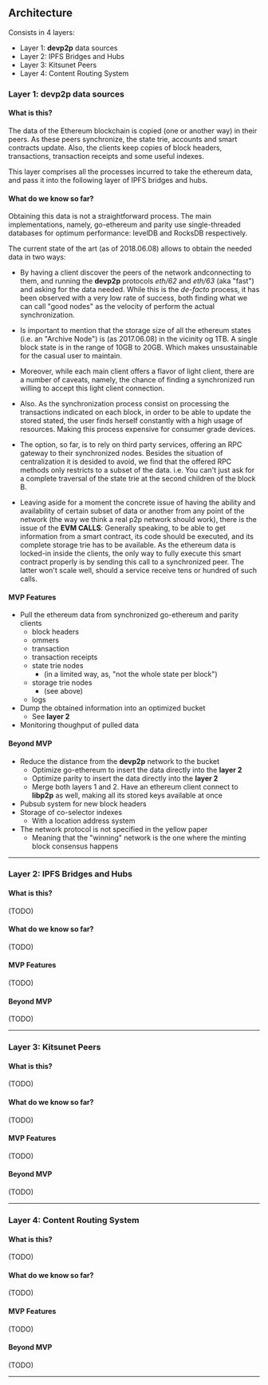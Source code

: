 ## Architecture

Consists in 4 layers:

* Layer 1: **devp2p** data sources
* Layer 2: IPFS Bridges and Hubs
* Layer 3: Kitsunet Peers
* Layer 4: Content Routing System

### Layer 1: **devp2p** data sources

#### What is this?

The data of the Ethereum blockchain is copied (one or another way)
in their peers. As these peers synchronize, the state trie, accounts and smart
contracts update. Also, the clients keep copies of block headers, transactions,
transaction receipts and some useful indexes.

This layer comprises all the processes incurred to take the ethereum data, and
pass it into the following layer of IPFS bridges and hubs.

#### What do we know so far?

Obtaining this data is not a straightforward process. The main implementations,
namely, go-ethereum and parity use single-threaded databases for optimum
performance: levelDB and RocksDB respectively.

The current state of the art (as of 2018.06.08) allows to obtain the needed
data in two ways:

* By having a client discover the peers of the network andconnecting to them,
and running the **devp2p** protocols *eth/62* and *eth/63* (aka "fast") and
asking for the data needed. While this is the _de-facto_ process, it has been
observed with a very low rate of success, both finding what we can call
"good nodes" as the velocity of perform the actual synchronization.

* Is important to mention that the storage size of all the ethereum states
(i.e. an "Archive Node") is (as 2017.06.08) in the vicinity og 1TB. A single
block state is in the range of 10GB to 20GB. Which makes unsustainable for
the casual user to maintain.

* Moreover, while each main client offers a flavor of light client, there are
a number of caveats, namely, the chance of finding a synchronized run willing
to accept this light client connection.

* Also. As the synchronization process consist on processing the transactions
indicated on each block, in order to be able to update the stored stated, the
user finds herself constantly with a high usage of resources. Making this
process expensive for consumer grade devices.

* The option, so far, is to rely on third party services, offering an RPC
gateway to their synchronized nodes. Besides the situation of centralization
it is desided to avoid, we find that the offered RPC methods only restricts to
a subset of the data. i.e. You can't just ask for a complete traversal of the
state trie at the second children of the block B.

* Leaving aside for a moment the concrete issue of having the ability and
availability of certain subset of data or another from any point of the network
(the way we think a real p2p network should work), there is the issue of the
**EVM CALLS**: Generally speaking, to be able to get information from a smart
contract, its code should be executed, and its complete storage trie has to be
available. As the ethereum data is locked-in inside the clients, the only way
to fully execute this smart contract properly is by sending this call to a
synchronized peer. The latter won't scale well, should a service receive tens or
hundred of such calls.

#### MVP Features

* Pull the ethereum data from synchronized go-ethereum and parity clients
  * block headers
  * ommers
  * transaction
  * transaction receipts
  * state trie nodes
    * (in a limited way, as, "not the whole state per block")
  * storage trie nodes
    * (see above)
  * logs
* Dump the obtained information into an optimized bucket
  * See **layer 2**
* Monitoring thoughput of pulled data

#### Beyond MVP

* Reduce the distance from the **devp2p** network to the bucket
  * Optimize go-ethereum to insert the data directly into the **layer 2**
  * Optimize parity to insert the data directly into the **layer 2**
  * Merge both layers 1 and 2. Have an ethereum client connect to **libp2p**
    as well, making all its stored keys available at once
* Pubsub system for new block headers
* Storage of co-selector indexes
  * With a location address system
* The network protocol is not specified in the yellow paper
  * Meaning that the "winning" network is the one where the minting block
    consensus happens

--------------------------------------------------------------------------------

### Layer 2: IPFS Bridges and Hubs

#### What is this?

(TODO)

#### What do we know so far?

(TODO)

#### MVP Features

(TODO)

#### Beyond MVP

(TODO)

--------------------------------------------------------------------------------

### Layer 3: Kitsunet Peers

#### What is this?

(TODO)

#### What do we know so far?

(TODO)

#### MVP Features

(TODO)

#### Beyond MVP

(TODO)

--------------------------------------------------------------------------------

### Layer 4: Content Routing System

#### What is this?

(TODO)

#### What do we know so far?

(TODO)

#### MVP Features

(TODO)

#### Beyond MVP

(TODO)

--------------------------------------------------------------------------------

